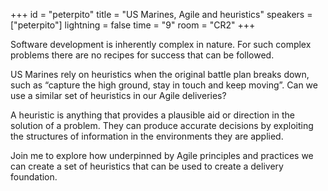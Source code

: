 +++
id = "peterpito"
title = "US Marines, Agile and heuristics"
speakers = ["peterpito"]
lightning = false
time = "9"
room = "CR2"
+++

Software development is inherently complex in nature. For such complex problems there are no recipes for success that can be followed.

US Marines rely on heuristics when the original battle plan breaks down, such as “capture the high ground, stay in touch and keep moving”. Can we use a similar set of heuristics in our Agile deliveries?

A heuristic is anything that provides a plausible aid or direction in the solution of a problem. They can produce accurate decisions by exploiting the structures of information in the environments they are applied.

Join me to explore how underpinned by Agile principles and practices we can create a set of heuristics that can be used to create a delivery foundation.